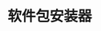 ﻿---
id: 220
title: "软件包安装器"
weight: 220
version: "1.0.0-1.lnd.1"
updateTime: "2022-01-18T16:23:39"
debName: "http://113.24.212.22:8090/upload/file/appinstaller_1.0.0-1.lnd.1_all.deb"
debSize: "93.6 KB"
command: "/opt/apps/appinstaller/apps/AppInstall"
---
